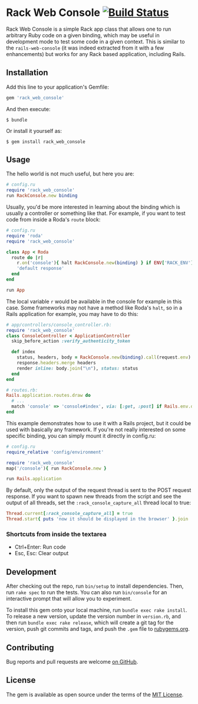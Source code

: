 # Rack Web Console [![Build Status](https://travis-ci.org/rosenfeld/rack_web_console.svg?branch=master)](https://travis-ci.org/rosenfeld/rack_web_console)

Rack Web Console is a simple Rack app class that allows one to run arbitrary Ruby code on a given
binding, which may be useful in development mode to test some code in a given context. This is
similar to the `rails-web-console` (it was indeed extracted from it with a few enhancements) but
works for any Rack based application, including Rails.

## Installation

Add this line to your application's Gemfile:

```ruby
gem 'rack_web_console'
```

And then execute:

    $ bundle

Or install it yourself as:

    $ gem install rack_web_console

## Usage

The hello world is not much useful, but here you are:

```ruby
# config.ru
require 'rack_web_console'
run RackConsole.new binding
```

Usually, you'd be more interested in learning about the binding which is usually a controller
or something like that. For example, if you want to test code from inside a Roda's `route` block:

```ruby
# config.ru
require 'roda'
require 'rack_web_console'

class App < Roda
  route do |r|
    r.on('console'){ halt RackConsole.new(binding) } if ENV['RACK_ENV'] == 'development'
    'default response'
  end
end

run App
```

The local variable `r` would be available in the console for example in this case. Some
frameworks may not have a method like Roda's `halt`, so in a Rails application for example,
you may have to do this:

``` ruby
# app/controllers/console_controller.rb:
require 'rack_web_console'
class ConsoleController < ApplicationController
  skip_before_action :verify_authenticity_token

  def index
    status, headers, body = RackConsole.new(binding).call(request.env)
    response.headers.merge headers
    render inline: body.join("\n"), status: status
  end
end

# routes.rb:
Rails.application.routes.draw do
  # ...
  match 'console' => 'console#index', via: [:get, :post] if Rails.env.development?
end
```

This example demonstrates how to use it with a Rails project, but it could be used with basically
any framework. If you're not really interested on some specific binding, you can simply mount it
directly in config.ru:

```ruby
# config.ru
require_relative 'config/environment'

require 'rack_web_console'
map('/console'){ run RackConsole.new }

run Rails.application
```

By default, only the output of the request thread is sent to the POST request response. If you
want to spawn new threads from the script and see the output of all threads, set the
`:rack_console_capture_all` thread local to true:

```ruby
Thread.current[:rack_console_capture_all] = true
Thread.start{ puts 'now it should be displayed in the browser' }.join
```

### Shortcuts from inside the textarea

- Ctrl+Enter: Run code
- Esc, Esc: Clear output

## Development

After checking out the repo, run `bin/setup` to install dependencies. Then, run `rake spec`
to run the tests. You can also run `bin/console` for an interactive prompt that will allow
you to experiment.

To install this gem onto your local machine, run `bundle exec rake install`. To release a
new version, update the version number in `version.rb`, and then run `bundle exec rake
release`, which will create a git tag for the version, push git commits and tags, and
push the `.gem` file to [rubygems.org](https://rubygems.org).

## Contributing

Bug reports and pull requests are welcome [on GitHub](https://github.com/rosenfeld/rack_web_console).


## License

The gem is available as open source under the terms of the [MIT License](http://opensource.org/licenses/MIT).

